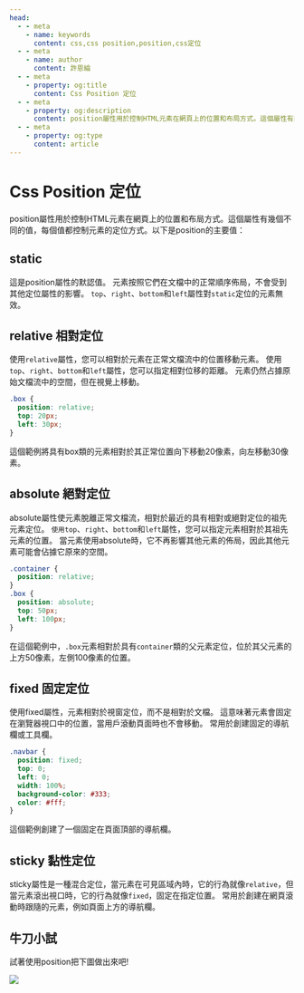 ```yaml
---
head:
  - - meta
    - name: keywords
      content: css,css position,position,css定位
  - - meta
    - name: author
      content: 許恩綸
  - - meta
    - property: og:title
      content: Css Position 定位
  - - meta
    - property: og:description
      content: position屬性用於控制HTML元素在網頁上的位置和布局方式。這個屬性有幾個不同的值，每個值都控制元素的定位方式。以下是position的主要值
  - - meta
    - property: og:type
      content: article
---
```


# Css Position 定位

position屬性用於控制HTML元素在網頁上的位置和布局方式。這個屬性有幾個不同的值，每個值都控制元素的定位方式。以下是position的主要值：

## static

這是position屬性的默認值。
元素按照它們在文檔中的正常順序佈局，不會受到其他定位屬性的影響。
`top`、`right`、`bottom`和`left`屬性對`static`定位的元素無效。

## relative 相對定位

使用`relative`屬性，您可以相對於元素在正常文檔流中的位置移動元素。
使用`top`、`right`、`bottom`和`left`屬性，您可以指定相對位移的距離。
元素仍然占據原始文檔流中的空間，但在視覺上移動。
```css
.box {
  position: relative;
  top: 20px;
  left: 30px;
}
```
這個範例將具有box類的元素相對於其正常位置向下移動20像素，向左移動30像素。

## absolute 絕對定位

absolute屬性使元素脫離正常文檔流，相對於最近的具有相對或絕對定位的祖先元素定位。
`使用top`、`right`、`bottom`和`left`屬性，您可以指定元素相對於其祖先元素的位置。
當元素使用absolute時，它不再影響其他元素的佈局，因此其他元素可能會佔據它原來的空間。

```css
.container {
  position: relative;
}
.box {
  position: absolute;
  top: 50px;
  left: 100px;
}
```
在這個範例中，`.box`元素相對於具有`container`類的父元素定位，位於其父元素的上方50像素，左側100像素的位置。

## fixed 固定定位

使用fixed屬性，元素相對於視窗定位，而不是相對於文檔。
這意味著元素會固定在瀏覽器視口中的位置，當用戶滾動頁面時也不會移動。
常用於創建固定的導航欄或工具欄。
```css
.navbar {
  position: fixed;
  top: 0;
  left: 0;
  width: 100%;
  background-color: #333;
  color: #fff;
}
```
這個範例創建了一個固定在頁面頂部的導航欄。

## sticky 黏性定位

sticky屬性是一種混合定位，當元素在可見區域內時，它的行為就像`relative`，但當元素滾出視口時，它的行為就像`fixed`，固定在指定位置。
常用於創建在網頁滾動時跟隨的元素，例如頁面上方的導航欄。

## 牛刀小試

試著使用position把下圖做出來吧!

![](https://hackmd.io/_uploads/HJ_P2I4A3.png)

